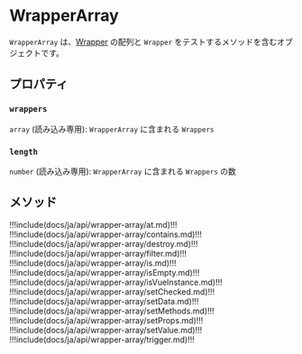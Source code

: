 # WrapperArray

`WrapperArray` は、[Wrapper](../wrapper/) の配列と `Wrapper` をテストするメソッドを含むオブジェクトです。

## プロパティ

### `wrappers`

`array` (読み込み専用): `WrapperArray` に含まれる `Wrappers`

### `length`

`number` (読み込み専用): `WrapperArray` に含まれる `Wrappers` の数

## メソッド

!!!include(docs/ja/api/wrapper-array/at.md)!!!
!!!include(docs/ja/api/wrapper-array/contains.md)!!!
!!!include(docs/ja/api/wrapper-array/destroy.md)!!!
!!!include(docs/ja/api/wrapper-array/filter.md)!!!
!!!include(docs/ja/api/wrapper-array/is.md)!!!
!!!include(docs/ja/api/wrapper-array/isEmpty.md)!!!
!!!include(docs/ja/api/wrapper-array/isVueInstance.md)!!!
!!!include(docs/ja/api/wrapper-array/setChecked.md)!!!
!!!include(docs/ja/api/wrapper-array/setData.md)!!!
!!!include(docs/ja/api/wrapper-array/setMethods.md)!!!
!!!include(docs/ja/api/wrapper-array/setProps.md)!!!
!!!include(docs/ja/api/wrapper-array/setValue.md)!!!
!!!include(docs/ja/api/wrapper-array/trigger.md)!!!
